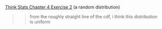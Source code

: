 [Think Stats Chapter 4 Exercise 2](http://greenteapress.com/thinkstats2/html/thinkstats2005.html#toc41) (a random distribution)

>> from the roughly straight line of the cdf, i think this distribution is uniform 
